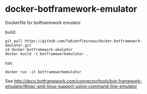 # docker-botframework-emulator
Dockerfile for botframework emulator

build:

```
git pull https://github.com/fabienfleureau/docker-botframework-emulator.git
cd docker-botframework-emulator
docker build -t botframeworkemulator .
```

run:

```docker run -it botframeworkemulator```

See http://docs.botframework.com/connector/tools/bot-framework-emulator/#mac-and-linux-support-using-command-line-emulator
